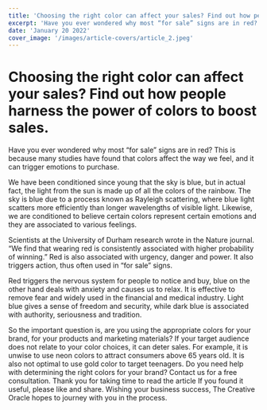 ```yaml
---
title: 'Choosing the right color can affect your sales? Find out how people harness the power of colors to boost sales.'
excerpt: 'Have you ever wondered why most “for sale” signs are in red? This is because many studies have found that colors affect the way we feel, and it can trigger emotions to purchase.'
date: 'January 20 2022'
cover_image: '/images/article-covers/article_2.jpeg'
---
```


# Choosing the right color can affect your sales? Find out how people harness the power of colors to boost sales.

Have you ever wondered why most “for sale” signs are in red? This is because many studies have found that colors affect the way we feel, and it can trigger emotions to purchase.

We have been conditioned since young that the sky is blue, but in actual fact, the light from the sun is made up of all the colors of the rainbow. The sky is blue due to a process known as Rayleigh scattering, where blue light scatters more efficiently than longer wavelengths of visible light. Likewise, we are conditioned to believe certain colors represent certain emotions and they are associated to various feelings.

Scientists at the University of Durham research wrote in the Nature journal. “We find that wearing red is consistently associated with higher probability of winning.” Red is also associated with urgency, danger and power. It also triggers action, thus often used in “for sale” signs.

Red triggers the nervous system for people to notice and buy, blue on the other hand deals with anxiety and causes us to relax. It is effective to remove fear and widely used in the financial and medical industry. Light blue gives a sense of freedom and security, while dark blue is associated with authority, seriousness and tradition.

So the important question is, are you using the appropriate colors for your brand, for your products and marketing materials? If your target audience does not relate to your color choices, it can deter sales. For example, it is unwise to use neon colors to attract consumers above 65 years old. It is also not optimal to use gold color to target teenagers.
Do you need help with determining the right colors for your brand? Contact us for a free consultation. Thank you for taking time to read the article If you found it useful, please like and share. Wishing your business success, The Creative Oracle hopes to journey with you in the process.
